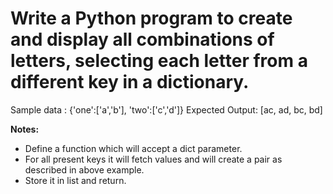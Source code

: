 # Write a Python program to create and display all combinations of letters, selecting each letter from a different key in a dictionary.

Sample data : {'one':['a','b'], 'two':['c','d']}
Expected Output:  [ac, ad, bc, bd]

**Notes:**
* Define a function which will accept a dict parameter.
* For all present keys it will fetch values and will create a pair as described in above example.
* Store it in list and return.